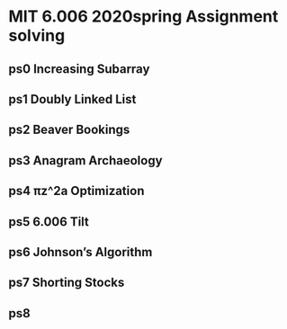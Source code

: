 # MIT 6.006 2020spring Assignment solving

## ps0 Increasing Subarray
## ps1 Doubly Linked List
## ps2 Beaver Bookings
## ps3 Anagram Archaeology
## ps4 πz^2a Optimization
## ps5 6.006 Tilt
## ps6 Johnson’s Algorithm
## ps7 Shorting Stocks
## ps8 
